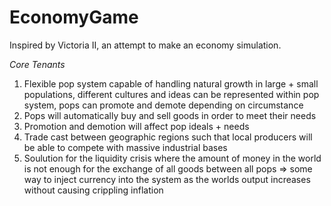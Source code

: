 # EconomyGame
Inspired by Victoria II, an attempt to make an economy simulation.

*Core Tenants*

1. Flexible pop system capable of handling natural growth in large + small populations, different cultures and ideas can be represented within pop system, pops can promote and demote depending on circumstance
2. Pops will automatically buy and sell goods in order to meet their needs
3. Promotion and demotion will affect pop ideals + needs
4. Trade cast between geographic regions such that local producers will be able to compete with massive industrial bases
5. Soulution for the liquidity crisis where the amount of money in the world is not enough for the exchange of all goods between all pops => some way to inject currency into the system as the worlds output increases without causing crippling inflation
